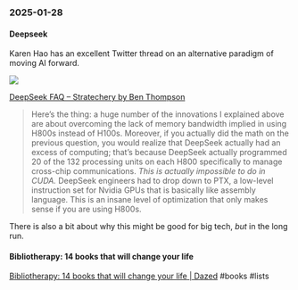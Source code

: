 ### 2025-01-28
#### Deepseek
Karen Hao has an excellent Twitter thread on an alternative paradigm of moving AI forward.

![](https://x.com/_KarenHao/status/1883877986656825503)

[DeepSeek FAQ – Stratechery by Ben Thompson](https://stratechery.com/2025/deepseek-faq/)

> Here’s the thing: a huge number of the innovations I explained above are about overcoming the lack of memory bandwidth implied in using H800s instead of H100s. Moreover, if you actually did the math on the previous question, you would realize that DeepSeek actually had an excess of computing; that’s because DeepSeek actually programmed 20 of the 132 processing units on each H800 specifically to manage cross-chip communications. _This is actually impossible to do in CUDA._ DeepSeek engineers had to drop down to PTX, a low-level instruction set for Nvidia GPUs that is basically like assembly language. This is an insane level of optimization that only makes sense if you are using H800s.

There is also a bit about why this might be good for big tech, _but_ in the long run.

#### Bibliotherapy: 14 books that will change your life
[Bibliotherapy: 14 books that will change your life | Dazed](https://www.dazeddigital.com/life-culture/article/65917/1/14-books-that-will-change-your-life-bibliotherapy-sally-rooney-toni-morrison) #books #lists 

